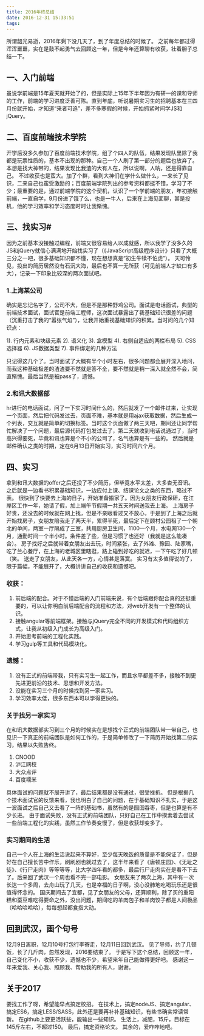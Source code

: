 ```yaml
---
title: 2016年终总结
date: 2016-12-31 15:33:51
tags:
---
```



所谓韶光易逝，2016年剩下没几天了，到了年度总结的时候了。
之前每年都过得浑浑噩噩，实在是鼓不起勇气去回顾这一年，但是今年还算聊有收获，壮着胆子总结一下。

<!--more-->

## 一、入门前端
虽说学前端是15年夏天就开始了的，但是实际上15年下半年因为有研一的课和导师的工作，前端的学习进度泛善可陈。直到年底，听说暑期实习生的招聘基本在三四月份就开始，才知道“来者可追”，差不多寒假的时候，开始抓紧时间学JS和jQuery。
## 二、百度前端技术学院
开学后没多久参加了百度前端技术学院，组了个四人的队伍，结果发现队里除了我都是玩票性质的，基本不出现的那种。自己一个人刷了第一部分的题后也放弃了。本想是找大神带的，结果发现比我渣的大有人在，所以说啊，人呐，还是得靠自己。
不过收获也是蛮大。加了个群，看到大神们在学什么做什么，一来长了见识，二来自己也蛮受激励的；百度前端学院列出的参考资料都挺不错，学习了不少；最重要的是，通过前端学院的这个契机，认识了一个学前端的朋友，年初接触前端，一直自学，9月份进了饿了么，也是一牛人，后来在上海见面聊，甚是投机，他的学习效率和学习态度时时让我惭愧。
## 三、找实习#
因为之前基本没接触过编程，前端又很容易给人以成就感，所以我学了没多久的JS和jQuery就信心满满地开始找实习了（《JavaScript高级程序设计》只看了大概三分之一吧，很多基础知识都不懂，现在想想真是“初生牛犊不怕虎”）。
天可怜见，投出的简历居然没有石沉大海，最后也不算一无所获（可见前端人才缺口有多大），记录一下印象比较深的两次面试吧。
### 1.上海某公司
确实是忘记名字了，公司不大，但是不是那种野鸡公司。面试是电话面试，典型的前端技术面试，面试官是前端工程师，这次面试暴露出了我基础知识很差的问题（沉重打击了我的“嚣张气焰”），让我开始重视基础知识的积累。当时问的几个知识点：

1). 行内元素和块级元素
2). 语义化
3). 盒模型
4). 右侧自适应的两栏布局
5). CSS选择器
6). JS数据类型
7). 事件绑定的几种方法

只记得这几个了。当时面试了大概有半个小时左右，很多问题都会展开深入地问，而我这种基础极差的渣渣要不然就是答不全，要不然就是稍一深入就全然不会，简直惭愧。最后当然是被pass了，遗憾。
### 2.和讯大数据部

hr进行的电话面试，问了一下实习时间什么的，然后就发了一个邮件过来，让实现一个页面，然后把代码发过去，页面不难，基本就是用ajax获取数据，然后生成一个列表，交互就是简单的切换标签。当时这个页面做了两三天吧，期间还让同学帮忙解决了一个问题，最后源代码打包发过去了，第二天就收到电话说通过了，当时高兴得要死，毕竟和讯也算是个不小的公司了，名气也算是有一些的。
然后就是邮件确认之类的时期，定在6月13日开始实习，实习时间六个月。
## 四、实习

拿到和讯大数据的offer之后还投了不少简历，但毕竟水平太差，大多杳无音讯。
之后就是一边看书积累基础知识，一边应付上课、结课论文之类的东西，略过不表。
很快到了快要去上海的日子，开始准备搬家了。因为女朋友行政保研，在江岸区工作一年，她请了假，加上端午节假期一共五天时间送我去上海。
上海房子好贵，还没去的时候就在网上找，但是不亲眼看过又不放心，于是到了上海之后就开始找房子，女朋友陪我走了两天半，累得半死，最后定下在顾村公园租了一个朝北的单间，两室一厅隔成了三室，共用厨房卫生间，1100一个月，水电网130一个月，通勤时间一个半小时。条件差了些，但是习惯了也还好（我就是这么能凑合）。
房子找好之后就带着女朋友出去玩，时间紧张，去了外滩、豫园、陆家嘴，吃了兰心餐厅，在上海的老城区里瞎逛，路上碰到好吃的就迟，一下午吃了好几顿（笑。
送走了女朋友，从此天各一方，心情甚是落寞。
实习有太多值得说的了，限于篇幅，不能展开了，大概讲讲自己的收获和遗憾吧。
### 收获：

1. 前后端的配合。对于不懂后端的入门前端来说，有个后端跟你配合真的还挺重要的，可以让你明白前后端配合的流程和方法，对web开发有一个整体的认识。
2. 接触angular等前端框架。接触与jQuery完全不同的开发模式和代码组织方式，让我从初级入门成长为高级入门。
3. 开始思考前端的工程化实践。
4. 学习gulp等工具和代码模块化。

### 遗憾：

1. 没有正式的前端带我，只有实习生一起工作，而且水平都差不多，接触不到更先进更前沿的技术、思想和开发方法。
2. 没能在实习三个月的时候找到另一家实习。
3. 学习效率太低，很多东西本可以学得更快的。

### 关于找另一家实习
在和讯大数据部实习到三个月的时候实在是想找个正式的前端团队带一带自己，也见识一下真正的前端团队是如何工作的，于是简单修改了一下简历开始找第二份实习，结果以失败告终。

1. CNOOD
2. 沪江网校
3. 大众点评
4. 百度糯米

具体面试的问题就不展开讲了，最后结果都是没有通过，很受挫折。
但是根据几个技术面试官的反馈来看，我也明白了自己的问题，在于基础知识不扎实，于是这一波面试之后自己又去看了一阵的基础书，虽然有的是囫囵吞枣，但是也算是有不少长进。
由于面试失败，没有正式的前端团队，只好自己在工作中摸索着去尝试一些前端工程化的实践，虽然工作节奏变慢了，但是收获却变多了。
### 实习期间的生活
自己一个人在上海的生活说起来不算好，至少每天晚饭的质量是不能保证了，但是好在自己擅长苦中作乐，刷刷剧也就过去了，这半年来看了《唐顿庄园》、《无耻之徒》、《行尸走肉》等等等等，比大学四年看的都多，最后行尸走肉实在是看不下去了。后来回了武汉一个周也看不完一部电影。
女朋友来了两次上海，其中有一次长达一个多周，去舟山玩了几天，也是幸福的日子啊，没心没肺地吃喝玩乐还是很值得怀念的。
国庆期间去了宜都，见了女朋友的父母，还算顺利，除了买的重阳糕和蚕豆难吃得要命之外，没出问题，期间吃的羊肉包子和羊肉饺子都是人间极品（哈哈哈哈哈），每每想起都食指大动。
## 回到武汉，画个句号
12月9日离职，12月10号打包行李寄走，12月11日回到武汉。
见了导师，约了几顿饭，长了几斤肉，忽然发现，2016要结束了。
于是写下这个总结，回顾这一年，自己变化不小，收获不少，遗憾也不少，希望来年自己能做得更好吧。
感谢这一年来爱我、关心我、照顾我、帮助我的所有人，谢谢。
## 关于2017
要找工作了呀，希望能早点搞定校招。
在技术上，搞定nodeJS、搞定angular、搞定ES6，搞定LESS/SASS，此外还是要再补补基础知识，有些书确实常读常新。
在github上要更活跃些，能输出一些知识。
生活上，减肥，15斤，目标在145斤左右，不超过150。
最后，搞定资格论文。
其余的，爱咋咋地吧。























